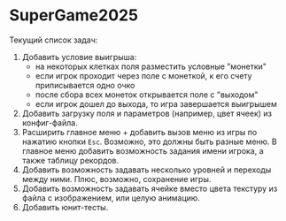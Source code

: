 # SuperGame2025

Текущий список задач:

1. Добавить условие выигрыша:
   - на некоторых клетках поля разместить условные "монетки"
   - если игрок проходит через поле с монеткой, к его счету приписывается одно очко
   - после сбора всех монеток открывается поле с "выходом"
   - если игрок дошел до выхода, то игра завершается выигрышем
2. Добавить загрузку поля и параметров (например, цвет ячеек) из конфиг-файла.
3. Расширить главное меню + добавить вызов меню из игры по нажатию кнопки `Esc`. Возможно, это должны быть разные меню.
В главное меню добавить возможность задания имени игрока, а также таблицу рекордов.
4. Добавить возможность задавать несколько уровней и переходы между ними. Плюс, возможно, сохранение игры.
5. Добавить возможность задавать ячейке вместо цвета текстуру из файла с изображением, или целую анимацию.
6. Добавить юнит-тесты.